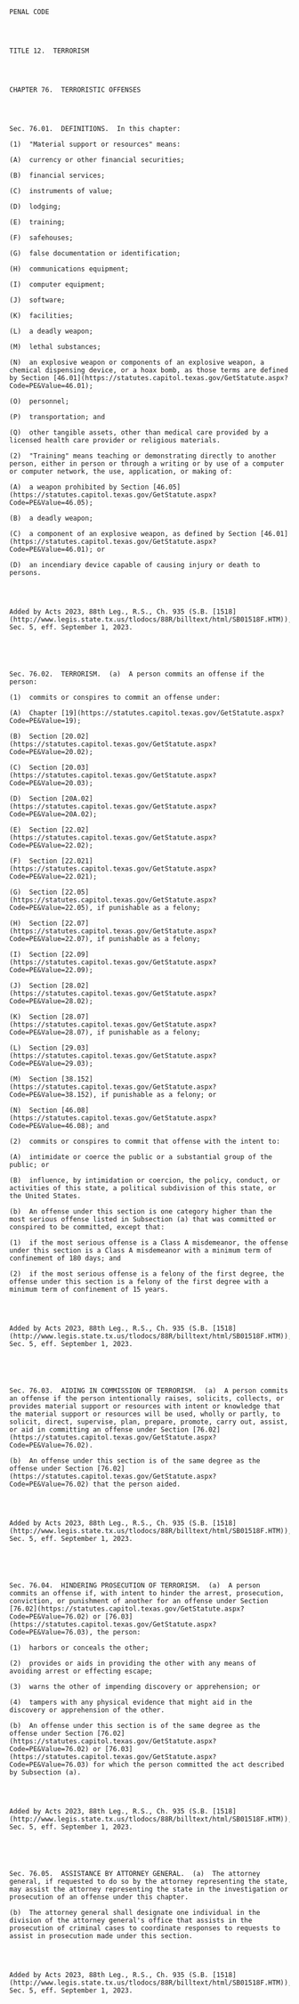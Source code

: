 ﻿
    
    
    	
    					
    
    
    PENAL CODE
    
      
    
    
    TITLE 12.  TERRORISM
    
      
    
    
    CHAPTER 76.  TERRORISTIC OFFENSES
    
      
    
    
    Sec. 76.01.  DEFINITIONS.  In this chapter:
    
    (1)  "Material support or resources" means:
    
    (A)  currency or other financial securities;
    
    (B)  financial services;
    
    (C)  instruments of value;
    
    (D)  lodging;
    
    (E)  training;
    
    (F)  safehouses;
    
    (G)  false documentation or identification;
    
    (H)  communications equipment;
    
    (I)  computer equipment;
    
    (J)  software;
    
    (K)  facilities;
    
    (L)  a deadly weapon;
    
    (M)  lethal substances;
    
    (N)  an explosive weapon or components of an explosive weapon, a chemical dispensing device, or a hoax bomb, as those terms are defined by Section [46.01](https://statutes.capitol.texas.gov/GetStatute.aspx?Code=PE&Value=46.01);
    
    (O)  personnel;
    
    (P)  transportation; and 
    
    (Q)  other tangible assets, other than medical care provided by a licensed health care provider or religious materials.
    
    (2)  "Training" means teaching or demonstrating directly to another person, either in person or through a writing or by use of a computer or computer network, the use, application, or making of:
    
    (A)  a weapon prohibited by Section [46.05](https://statutes.capitol.texas.gov/GetStatute.aspx?Code=PE&Value=46.05);
    
    (B)  a deadly weapon;
    
    (C)  a component of an explosive weapon, as defined by Section [46.01](https://statutes.capitol.texas.gov/GetStatute.aspx?Code=PE&Value=46.01); or
    
    (D)  an incendiary device capable of causing injury or death to persons.
    
    
    
    
    Added by Acts 2023, 88th Leg., R.S., Ch. 935 (S.B. [1518](http://www.legis.state.tx.us/tlodocs/88R/billtext/html/SB01518F.HTM)), Sec. 5, eff. September 1, 2023.
    
    
    
    
    
    Sec. 76.02.  TERRORISM.  (a)  A person commits an offense if the person:
    
    (1)  commits or conspires to commit an offense under:
    
    (A)  Chapter [19](https://statutes.capitol.texas.gov/GetStatute.aspx?Code=PE&Value=19);
    
    (B)  Section [20.02](https://statutes.capitol.texas.gov/GetStatute.aspx?Code=PE&Value=20.02);
    
    (C)  Section [20.03](https://statutes.capitol.texas.gov/GetStatute.aspx?Code=PE&Value=20.03);
    
    (D)  Section [20A.02](https://statutes.capitol.texas.gov/GetStatute.aspx?Code=PE&Value=20A.02);
    
    (E)  Section [22.02](https://statutes.capitol.texas.gov/GetStatute.aspx?Code=PE&Value=22.02);
    
    (F)  Section [22.021](https://statutes.capitol.texas.gov/GetStatute.aspx?Code=PE&Value=22.021);
    
    (G)  Section [22.05](https://statutes.capitol.texas.gov/GetStatute.aspx?Code=PE&Value=22.05), if punishable as a felony;
    
    (H)  Section [22.07](https://statutes.capitol.texas.gov/GetStatute.aspx?Code=PE&Value=22.07), if punishable as a felony;
    
    (I)  Section [22.09](https://statutes.capitol.texas.gov/GetStatute.aspx?Code=PE&Value=22.09);
    
    (J)  Section [28.02](https://statutes.capitol.texas.gov/GetStatute.aspx?Code=PE&Value=28.02);
    
    (K)  Section [28.07](https://statutes.capitol.texas.gov/GetStatute.aspx?Code=PE&Value=28.07), if punishable as a felony;
    
    (L)  Section [29.03](https://statutes.capitol.texas.gov/GetStatute.aspx?Code=PE&Value=29.03);
    
    (M)  Section [38.152](https://statutes.capitol.texas.gov/GetStatute.aspx?Code=PE&Value=38.152), if punishable as a felony; or
    
    (N)  Section [46.08](https://statutes.capitol.texas.gov/GetStatute.aspx?Code=PE&Value=46.08); and
    
    (2)  commits or conspires to commit that offense with the intent to:
    
    (A)  intimidate or coerce the public or a substantial group of the public; or
    
    (B)  influence, by intimidation or coercion, the policy, conduct, or activities of this state, a political subdivision of this state, or the United States.
    
    (b)  An offense under this section is one category higher than the most serious offense listed in Subsection (a) that was committed or conspired to be committed, except that:
    
    (1)  if the most serious offense is a Class A misdemeanor, the offense under this section is a Class A misdemeanor with a minimum term of confinement of 180 days; and
    
    (2)  if the most serious offense is a felony of the first degree, the offense under this section is a felony of the first degree with a minimum term of confinement of 15 years.
    
    
    
    
    Added by Acts 2023, 88th Leg., R.S., Ch. 935 (S.B. [1518](http://www.legis.state.tx.us/tlodocs/88R/billtext/html/SB01518F.HTM)), Sec. 5, eff. September 1, 2023.
    
    
    
    
    
    Sec. 76.03.  AIDING IN COMMISSION OF TERRORISM.  (a)  A person commits an offense if the person intentionally raises, solicits, collects, or provides material support or resources with intent or knowledge that the material support or resources will be used, wholly or partly, to solicit, direct, supervise, plan, prepare, promote, carry out, assist, or aid in committing an offense under Section [76.02](https://statutes.capitol.texas.gov/GetStatute.aspx?Code=PE&Value=76.02).
    
    (b)  An offense under this section is of the same degree as the offense under Section [76.02](https://statutes.capitol.texas.gov/GetStatute.aspx?Code=PE&Value=76.02) that the person aided. 
    
    
    
    
    Added by Acts 2023, 88th Leg., R.S., Ch. 935 (S.B. [1518](http://www.legis.state.tx.us/tlodocs/88R/billtext/html/SB01518F.HTM)), Sec. 5, eff. September 1, 2023.
    
    
    
    
    
    Sec. 76.04.  HINDERING PROSECUTION OF TERRORISM.  (a)  A person commits an offense if, with intent to hinder the arrest, prosecution, conviction, or punishment of another for an offense under Section [76.02](https://statutes.capitol.texas.gov/GetStatute.aspx?Code=PE&Value=76.02) or [76.03](https://statutes.capitol.texas.gov/GetStatute.aspx?Code=PE&Value=76.03), the person:
    
    (1)  harbors or conceals the other;
    
    (2)  provides or aids in providing the other with any means of avoiding arrest or effecting escape;
    
    (3)  warns the other of impending discovery or apprehension; or
    
    (4)  tampers with any physical evidence that might aid in the discovery or apprehension of the other.
    
    (b)  An offense under this section is of the same degree as the offense under Section [76.02](https://statutes.capitol.texas.gov/GetStatute.aspx?Code=PE&Value=76.02) or [76.03](https://statutes.capitol.texas.gov/GetStatute.aspx?Code=PE&Value=76.03) for which the person committed the act described by Subsection (a).
    
    
    
    
    Added by Acts 2023, 88th Leg., R.S., Ch. 935 (S.B. [1518](http://www.legis.state.tx.us/tlodocs/88R/billtext/html/SB01518F.HTM)), Sec. 5, eff. September 1, 2023.
    
    
    
    
    
    Sec. 76.05.  ASSISTANCE BY ATTORNEY GENERAL.  (a)  The attorney general, if requested to do so by the attorney representing the state, may assist the attorney representing the state in the investigation or prosecution of an offense under this chapter. 
    
    (b)  The attorney general shall designate one individual in the division of the attorney general's office that assists in the prosecution of criminal cases to coordinate responses to requests to assist in prosecution made under this section.
    
    
    
    
    Added by Acts 2023, 88th Leg., R.S., Ch. 935 (S.B. [1518](http://www.legis.state.tx.us/tlodocs/88R/billtext/html/SB01518F.HTM)), Sec. 5, eff. September 1, 2023.
    
    
    
    
    				
